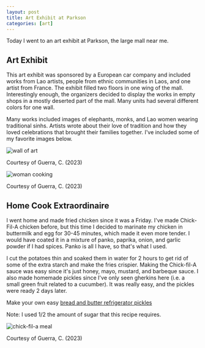 ```yaml
---
layout: post
title: Art Exhibit at Parkson
categories: [art]
---
```


Today I went to an art exhibit at Parkson, the large mall near me. 

## Art Exhibit

This art exhibit was sponsored by a European car company and included works from Lao artists, people from ethnic communities in Laos, and one artist from France. The exhibit filled two floors in one wing of the mall. Interestingly enough, the organizers decided to display the works in empty shops in a mostly deserted part of the mall. Many units had several different colors for one wall. 

Many works included images of elephants, monks, and Lao women wearing traditional sinhs. Artists wrote about their love of tradition and how they loved celebrations that brought their families together. I've included some of my favorite images below. 

![wall of art](https://lh3.googleusercontent.com/pw/ADCreHcDqXzu3ap6IQoo0o4z75C5MgCke9UsJZ-Ol0DlKRU7iloDTK5lwsjaBDfFpcpag_-CgSblKMGS4fE-3vFpdt97pg347nLkKwNrTmRiH0pKyC-JTZ1W=w1000)

Courtesy of Guerra, C. (2023)

![woman cooking](https://lh3.googleusercontent.com/pw/ADCreHdEZd0OmgJRUR3olMCl3JLsGoqYUn366vKxw3vbNrjFIiYQ2o7uDZhQOZGVJOeFvVBAMMs2h7GKnZ_5CNz_vvMO7rfdmndyeIsnY-dARx05Y5TyTMFt=w1000)

Courtesy of Guerra, C. (2023)

## Home Cook Extraordinaire

I went home and made fried chicken since it was a Friday. I've made Chick-Fil-A chicken before, but this time I decided to marinate my chicken in buttermilk and egg for 30-45 minutes, which made it even more tender. I would have coated it in a mixture of panko, paprika, onion, and garlic powder if I had spices. Panko is all I have, so that's what I used. 

I cut the potatoes thin and soaked them in water for 2 hours to get rid of some of the extra starch and make the fries crispier. Making the Chick-fil-A sauce was easy since it's just honey, mayo, mustard, and barbeque sauce. I also made homemade pickles since I've only seen gherkins here (i.e. a small green fruit related to a cucumber). It was really easy, and the pickles were ready 2 days later. 

Make your own easy [bread and butter refrigerator pickles](https://www.allrecipes.com/recipe/230227/monas-easy-refrigerator-pickles/)

Note: I used 1/2 the amount of sugar that this recipe requires. 

![chick-fil-a meal](https://lh3.googleusercontent.com/pw/ADCreHcbRe2_Z_WoSaRqWYs_ktTb784ATyHBEOnV3yvLA_WHnblC_nUmVoXhhIxpUKTukK3n6fL8eMDf7ciPRBtJgnFX2FH_umIkRzc8tWXj_L29bXe6wYom=w1000)

Courtesy of Guerra, C. (2023)

<!-- Hello and welcome. The only purpose of this post is to greet you when your site comes alive for the first time.  
This post will demonstrate some of the more common content & elements found in posts.  
Feel free to delete this post when you are ready to publish your first post.  

Lorem ipsum dolor sit amet, consectetur adipiscing elit. Fusce bibendum neque eget nunc mattis eu sollicitudin enim tincidunt. Vestibulum lacus tortor, ultricies id dignissim ac, bibendum in velit.

## Some great heading (h2)

Proin convallis mi ac felis pharetra aliquam. Curabitur dignissim accumsan rutrum. In arcu magna, aliquet vel pretium et, molestie et arcu.


Mauris lobortis nulla et felis ullamcorper bibendum. Phasellus et hendrerit mauris. Proin eget nibh a massa vestibulum pretium. Suspendisse eu nisl a ante aliquet bibendum quis a nunc. Praesent varius interdum vehicula. Aenean risus libero, placerat at vestibulum eget, ultricies eu enim. Praesent nulla tortor, malesuada adipiscing adipiscing sollicitudin, adipiscing eget est.

## Another great heading (h2)

Lorem ipsum dolor sit amet, consectetur adipiscing elit. Fusce bibendum neque eget nunc mattis eu sollicitudin enim tincidunt. Vestibulum lacus tortor, ultricies id dignissim ac, bibendum in velit.

### Some great subheading (h3)

Proin convallis mi ac felis pharetra aliquam. Curabitur dignissim accumsan rutrum. In arcu magna, aliquet vel pretium et, molestie et arcu. Mauris lobortis nulla et felis ullamcorper bibendum.

Phasellus et hendrerit mauris. Proin eget nibh a massa vestibulum pretium. Suspendisse eu nisl a ante aliquet bibendum quis a nunc.

### Some great subheading (h3)

Praesent varius interdum vehicula. Aenean risus libero, placerat at vestibulum eget, ultricies eu enim. Praesent nulla tortor, malesuada adipiscing adipiscing sollicitudin, adipiscing eget est.

> This quote will *change* your life. It will reveal the <i>secrets</i> of the universe, and all the wonders of humanity. Don't <em>misuse</em> it.

Lorem ipsum dolor sit amet, consectetur adipiscing elit. Fusce bibendum neque eget nunc mattis eu sollicitudin enim tincidunt.

### Some great subheading (h3)

Vestibulum lacus tortor, ultricies id dignissim ac, bibendum in velit. Proin convallis mi ac felis pharetra aliquam. Curabitur dignissim accumsan rutrum.

In arcu magna, aliquet vel pretium et, molestie et arcu. Mauris lobortis nulla et felis ullamcorper bibendum. Phasellus et hendrerit mauris.

#### You might want a sub-subheading (h4)

In arcu magna, aliquet vel pretium et, molestie et arcu. Mauris lobortis nulla et felis ullamcorper bibendum. Phasellus et hendrerit mauris.

In arcu magna, aliquet vel pretium et, molestie et arcu. Mauris lobortis nulla et felis ullamcorper bibendum. Phasellus et hendrerit mauris.

#### But it's probably overkill (h4)

In arcu magna, aliquet vel pretium et, molestie et arcu. Mauris lobortis nulla et felis ullamcorper bibendum. Phasellus et hendrerit mauris.

##### Could be a smaller sub-heading, `pacman` (h5)

In arcu magna, aliquet vel pretium et, molestie et arcu. Mauris lobortis nulla et felis ullamcorper bibendum. Phasellus et hendrerit mauris.

###### Small yet significant sub-heading  (h6)

In arcu magna, aliquet vel pretium et, molestie et arcu. Mauris lobortis nulla et felis ullamcorper bibendum. Phasellus et hendrerit mauris.

### Highlight the code please!!

{% highlight c %}
float Q_rsqrt( float number )
{
	long i;
	float x2, y;
	const float threehalfs = 1.5F;

	x2 = number * 0.5F;
	y  = number;
	i  = * ( long * ) &y;                       // evil floating point bit level hacking
	i  = 0x5f3759df - ( i >> 1 );               // what the fuck? 
	y  = * ( float * ) &i;
	y  = y * ( threehalfs - ( x2 * y * y ) );   // 1st iteration
//	y  = y * ( threehalfs - ( x2 * y * y ) );   // 2nd iteration, this can be removed

	return y;
}
{% endhighlight %}

### Oh hai, an unordered list!!

In arcu magna, aliquet vel pretium et, molestie et arcu. Mauris lobortis nulla et felis ullamcorper bibendum. Phasellus et hendrerit mauris.

- First item, yo
- Second item, dawg
- Third item, what what?!
- Fourth item, fo sheezy my neezy

### Oh hai, an ordered list!!

In arcu magna, aliquet vel pretium et, molestie et arcu. Mauris lobortis nulla et felis ullamcorper bibendum. Phasellus et hendrerit mauris.

1. First item, yo
2. Second item, dawg
3. Third item, what what?!
4. Fourth item, fo sheezy my neezy

## Headings are cool! (h2)

Proin eget nibh a massa vestibulum pretium. Suspendisse eu nisl a ante aliquet bibendum quis a nunc. Praesent varius interdum vehicula. Aenean risus libero, placerat at vestibulum eget, ultricies eu enim. Praesent nulla tortor, malesuada adipiscing adipiscing sollicitudin, adipiscing eget est.

Praesent nulla tortor, malesuada adipiscing adipiscing sollicitudin, adipiscing eget est.

Proin eget nibh a massa vestibulum pretium. Suspendisse eu nisl a ante aliquet bibendum quis a nunc.

### Tables

Title 1               | Title 2               | Title 3               | Title 4
--------------------- | --------------------- | --------------------- | ---------------------
lorem                 | lorem ipsum           | lorem ipsum dolor     | lorem ipsum dolor sit
lorem ipsum dolor sit | lorem ipsum dolor sit | lorem ipsum dolor sit | lorem ipsum dolor sit
lorem ipsum dolor sit | lorem ipsum dolor sit | lorem ipsum dolor sit | lorem ipsum dolor sit
lorem ipsum dolor sit | lorem ipsum dolor sit | lorem ipsum dolor sit | lorem ipsum dolor sit

Title 1 | Title 2 | Title 3 | Title 4
--- | --- | --- | ---
lorem | lorem ipsum | lorem ipsum dolor | lorem ipsum dolor sit
lorem ipsum dolor sit amet | lorem ipsum dolor sit amet consectetur | lorem ipsum dolor sit amet | lorem ipsum dolor sit
lorem ipsum dolor | lorem ipsum | lorem | lorem ipsum
lorem ipsum dolor | lorem ipsum dolor sit | lorem ipsum dolor sit amet | lorem ipsum dolor sit amet consectetur -->
